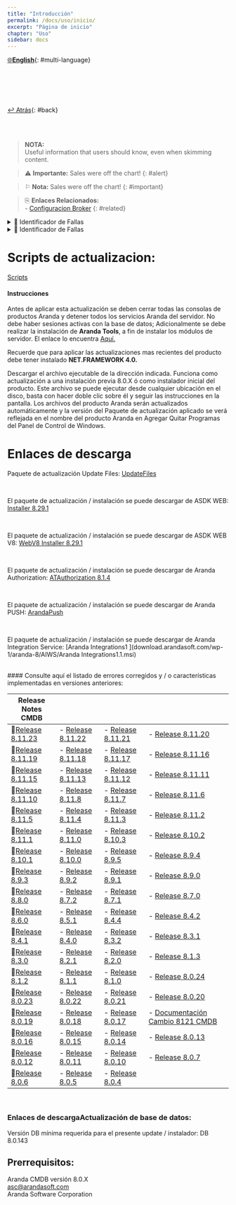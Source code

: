 ```yaml
---
title: "Introducción"
permalink: /docs/uso/inicio/
excerpt: "Página de inicio"
chapter: "Uso" 
sidebar: docs
---
```


[🌐**English**](08-ema_server_installation.html){: #multi-language}

<br>
<br>
<br>
<br>



[↩ Atrás](../03-instalacion_consola_web/01-instalacion_consola_adm.html){: #back}

<br>
<br>

> **NOTA:** <br> Useful information that users should know, even when skimming content.

> ⚠  **Importante:** Sales were off the chart!
{: #alert}

> ⚐  **Nota:** Sales were off the chart!
{: #important}

> ⎘  **Enlaces Relacionados:** <br> - [Configuracion Broker](../08-instalacion_broker/02-configuracion_broker.html)
{: #related}


<details>
<summary> 🧮 Identificador de Fallas</summary>
Estos problemas se conocen como conflictos y se presentan cuando alguno de los valores que el agente registra periódicamente al servidor (marca de hardware, identificación asignada por el servidor o token dinámico) no coincide con el que el servidor espera. Entonces se bloquean permanentemente las solicitudes de este equipo y se muestra un conflicto en la hoja de vida respectiva en la consola.  
</details>

<details>
<summary> 🔖 Identificador de Fallas</summary>
Estos problemas se conocen como conflictos y se presentan cuando alguno de los valores que el agente registra periódicamente al servidor (marca de hardware, identificación asignada por el servidor o token dinámico) no coincide con el que el servidor espera. Entonces se bloquean permanentemente las solicitudes de este equipo y se muestra un conflicto en la hoja de vida respectiva en la consola.  
</details>

#  Scripts de actualizacion:

[Scripts](https://download.arandasoft.com/UTILIDADES/Scrips_asdk/Script.zip)

####  Instrucciones

Antes de aplicar esta actualización se deben cerrar todas las consolas de productos Aranda y detener todos los servicios Aranda del servidor. No debe haber sesiones activas con la base de datos; Adicionalmente se debe realizar la instalación de **Aranda Tools**, a fin de instalar los módulos de servidor. El enlace lo encuentra [Aquí.](http://corp.arandasoft.com:5554/kb2/KnowledgebaseArticle10195.aspx)

Recuerde que para aplicar las actualizaciones mas recientes del producto debe tener instalado  **NET.FRAMEWORK 4.0.**

Descargar el archivo ejecutable de la dirección indicada. Funciona como actualización a una instalación previa 8.0.X ó como instalador inicial del producto. Este archivo se puede ejecutar desde cualquier ubicación en el disco, basta con hacer doble clic sobre él y seguir las instrucciones en la pantalla. Los archivos del producto Aranda serán actualizados automáticamente y la versión del Paquete de actualización aplicado se verá reflejada en el nombre del producto Aranda en Agregar Quitar Programas del Panel de Control de Windows. 


#  Enlaces de descarga


Paquete de actualización Update Files:
[UpdateFiles](http://temp.arandasoft.com/kb/temp/UTILIDADES/UpdateFiles.rar)

<br>

El paquete de actualización / instalación se puede descargar de ASDK WEB:
[Installer 8.29.1](download.arandasoft.com/wp-1/aranda-8/ASDKW/Aranda.ASDK.Web.Installer_8.29.1.exe)

<br>

El paquete de actualización / instalación se puede descargar de ASDK WEB V8:
[WebV8 Installer 8.29.1](download.arandasoft.com/wp-1/aranda-8/ASDKW/Aranda.ASDK.WebV8.Installer_8.29.1.exe)

<br>

El paquete de actualización / instalación se puede descargar de Aranda Authorization:
[ATAuthorization 8.1.4](download.arandasoft.com/wp-1/aranda-8/AUTHORIZATION/ATAuthorization_8.1.4.exe)

<br>

El paquete de actualización / instalación se puede descargar de Aranda PUSH:
[ArandaPush](download.arandasoft.com/wp-1/aranda-8/AP/ArandaPush_8.0.5.exe)

<br>

El paquete de actualización / instalación se puede descargar de Aranda Integration Service: 
[Aranda Integrations1 ](download.arandasoft.com/wp-1/aranda-8/AIWS/Aranda Integrations1.1.msi)

<br>
#### Consulte aquí el listado de errores corregidos y / o características implementadas en versiones anteriores:

|Release Notes CMDB||||
|------|------|------|------|
|📄[Release 8.11.23](https://download.arandasoft.com/wp-1/aranda_doc-8/CMDBW/Update_Pack_CMDB_Web_8.11.23.pdf)|- [Release 8.11.22](https://download.arandasoft.com/wp-1/aranda_doc-8/CMDBW/Update_Pack_CMDB_Web_8.11.22.pdf)|- [Release 8.11.21](https://download.arandasoft.com/wp-1/aranda_doc-8/CMDBW/Update_Pack_CMDB_Web_8.11.21.pdf)|- [Release 8.11.20](https://download.arandasoft.com/wp-1/aranda_doc-8/CMDBW/Update_Pack_CMDB_Web_8.11.20.pdf)|
|📄[Release 8.11.19](https://download.arandasoft.com/wp-1/aranda_doc-8/CMDBW/Update_Pack_CMDB_Web_8.11.19.pdf)|- [Release 8.11.18](https://download.arandasoft.com/wp-1/aranda_doc-8/CMDBW/Update_Pack_CMDB_Web_8.11.18.pdf)|- [Release 8.11.17](https://download.arandasoft.com/wp-1/aranda_doc-8/CMDBW/Update_Pack_CMDB_Web_8.11.17.pdf)|- [Release 8.11.16](https://download.arandasoft.com/wp-1/aranda_doc-8/CMDBW/Update_Pack_CMDB_Web_8.11.16.pdf)|
|📄[Release 8.11.15](https://download.arandasoft.com/wp-1/aranda_doc-8/CMDBW/Update_Pack_CMDB_Web_8.11.15.pdf)|- [Release 8.11.13](https://download.arandasoft.com/wp-1/aranda_doc-8/CMDBW/Update_Pack_CMDB_Web_8.11.13.pdf)|- [Release 8.11.12](https://download.arandasoft.com/wp-1/aranda_doc-8/CMDBW/Update_Pack_CMDB_Web_8.11.12.pdf)|- [Release 8.11.11](https://download.arandasoft.com/wp-1/aranda_doc-8/CMDBW/Update_Pack_CMDB_Web_8.11.11.pdf)|
|📄[Release 8.11.10](https://download.arandasoft.com/wp-1/aranda_doc-8/CMDBW/Update_Pack_CMDB_Web_8.11.10.pdf)|- [Release 8.11.8](https://download.arandasoft.com/wp-1/aranda_doc-8/CMDBW/Update_Pack_CMDB_Web_8.11.8.pdf)|- [Release 8.11.7](https://download.arandasoft.com/wp-1/aranda_doc-8/CMDBW/Update_Pack_CMDB_Web_8.11.7.pdf)|- [Release 8.11.6](https://download.arandasoft.com/wp-1/aranda_doc-8/CMDBW/Update_Pack_CMDB_Web_8.11.6.pdf)|
|📄[Release 8.11.5](https://download.arandasoft.com/wp-1/aranda_doc-8/CMDBW/Update_Pack_CMDB_Web_8.11.5.pdf)|- [Release 8.11.4](https://download.arandasoft.com/wp-1/aranda_doc-8/CMDBW/Update_Pack_CMDB_Web_8.11.4.pdf)|- [Release 8.11.3](https://download.arandasoft.com/wp-1/aranda_doc-8/CMDBW/Update_Pack_CMDB_Web_8.11.3.pdf)|- [Release 8.11.2](https://download.arandasoft.com/wp-1/aranda_doc-8/CMDBW/Update_Pack_CMDB_Web_8.11.2.pdf)|
|📄[Release 8.11.1](https://download.arandasoft.com/wp-1/aranda_doc-8/CMDBW/Update_Pack_CMDB_Web_8.11.1.pdf)|- [Release 8.11.0](https://download.arandasoft.com/wp-1/aranda_doc-8/CMDBW/Update_Pack_CMDB_Web_8.11.0.pdf)|- [Release 8.10.3](https://download.arandasoft.com/wp-1/aranda_doc-8/CMDBW/Update_Pack_CMDB_Web_8.10.3.pdf)|- [Release 8.10.2](https://download.arandasoft.com/wp-1/aranda_doc-8/CMDBW/Update_Pack_CMDB_Web_8.10.2.pdf)|
|📄[Release 8.10.1](https://download.arandasoft.com/wp-1/aranda_doc-8/CMDBW/Update_Pack_CMDB_Web_8.10.1.pdf)|- [Release 8.10.0](https://download.arandasoft.com/wp-1/aranda_doc-8/CMDBW/Update_Pack_CMDB_Web_8.10.0.pdf)|- [Release 8.9.5](https://download.arandasoft.com/wp-1/aranda_doc-8/CMDBW/Update_Pack_CMDB_Web_8.9.5.pdf)|- [Release 8.9.4](https://download.arandasoft.com/wp-1/aranda_doc-8/CMDBW/Update_Pack_CMDB_Web_8.9.4.pdf)|
|📄[Release 8.9.3](https://download.arandasoft.com/wp-1/aranda_doc-8/CMDBW/Update_Pack_CMDB_Web_8.9.3.pdf)|- [Release 8.9.2](https://download.arandasoft.com/wp-1/aranda_doc-8/CMDBW/Update_Pack_CMDB_Web_8.9.2.pdf)|- [Release 8.9.1](https://download.arandasoft.com/wp-1/aranda_doc-8/CMDBW/Update_Pack_CMDB_Web_8.9.1.pdf)|- [Release 8.9.0](https://download.arandasoft.com/wp-1/aranda_doc-8/CMDBW/Update_Pack_CMDB_Web_8.9.0.pdf)|
|📄[Release 8.8.0](https://download.arandasoft.com/wp-1/aranda_doc-8/CMDBW/Update_Pack_CMDB_Web_8.8.0.pdf)|- [Release 8.7.2](https://download.arandasoft.com/wp-1/aranda_doc-8/CMDBW/Update_Pack_CMDB_Web_8.7.2.pdf)|- [Release 8.7.1](https://download.arandasoft.com/wp-1/aranda_doc-8/CMDBW/Update_Pack_CMDB_Web_8.7.1.pdf)|- [Release 8.7.0](https://download.arandasoft.com/wp-1/aranda_doc-8/CMDBW/Update_Pack_CMDB_Web_8.7.0.pdf)|
|📄[Release 8.6.0](https://download.arandasoft.com/wp-1/aranda_doc-8/CMDBW/Update_Pack_CMDB_Web_8.6.0.pdf)|- [Release 8.5.1](https://download.arandasoft.com/wp-1/aranda_doc-8/CMDBW/Update_Pack_CMDB_Web_8.5.1.pdf)|- [Release 8.4.4](https://download.arandasoft.com/wp-1/aranda_doc-8/CMDBW/Update_Pack_CMDB_Web_8.4.4.pdf)|- [Release 8.4.2](https://download.arandasoft.com/wp-1/aranda_doc-8/CMDBW/Update_Pack_CMDBW_8.4.2.pdf)|
|📄[Release 8.4.1](https://download.arandasoft.com/wp-1/aranda_doc-8/CMDBW/Update_Pack_CMDBW_8.4.1.pdf)|- [Release 8.4.0](https://download.arandasoft.com/wp-1/aranda_doc-8/CMDBW/Update_Pack_CMDBW_8.4.0.pdf)|- [Release 8.3.2](https://download.arandasoft.com/wp-1/aranda_doc-8/CMDBW/Update_Pack_CMDBW_8.3.2.pdf)|- [Release 8.3.1](https://download.arandasoft.com/wp-1/aranda_doc-8/CMDBW/Update_Pack_CMDBW_8.3.1.pdf)|
|📄[Release 8.3.0](https://download.arandasoft.com/wp-1/aranda_doc-8/CMDBW/Update_Pack_CMDBW_8.3.0.pdf)|- [Release 8.2.1](https://download.arandasoft.com/wp-1/aranda_doc-8/CMDBW/Update_Pack_CMDBW_8.2.1.pdf)|- [Release 8.2.0](https://download.arandasoft.com/wp-1/aranda_doc-8/CMDBW/Update_Pack_CMDBW_8.2.0.pdf)|- [Release 8.1.3](https://download.arandasoft.com/wp-1/aranda_doc-8/CMDBW/Update_Pack_CMDBW_8.1.3.pdf)|
|📄[Release 8.1.2](https://download.arandasoft.com/wp-1/aranda_doc-8/CMDBW/Update_Pack_CMDBW_8.1.2.pdf)|- [Release 8.1.1](https://download.arandasoft.com/wp-1/aranda_doc-8/CMDBW/Update_Pack_CMDBW_8.1.1.pdf)|- [Release 8.1.0](https://download.arandasoft.com/wp-1/aranda_doc-8/CMDBW/Update_Pack_CMDBW_8.1.0.pdf)|- [Release 8.0.24](https://download.arandasoft.com/wp-1/aranda_doc-8/CMDBW/Update_Pack_CMDBW_8.0.24.pdf)|
|📄[Release 8.0.23](https://download.arandasoft.com/wp-1/aranda_doc-8/CMDBW/Update_Pack_CMDBW_8.0.23.pdf)|- [Release 8.0.22](https://download.arandasoft.com/wp-1/aranda_doc-8/CMDBW/Update_Pack_CMDBW_8.0.22.pdf)|- [Release 8.0.21](https://download.arandasoft.com/wp-1/aranda_doc-8/CMDBW/Update_Pack_CMDBW_8.0.21.pdf)|- [Release 8.0.20](https://download.arandasoft.com/wp-1/aranda_doc-8/CMDBW/Update_Pack_CMDBW_8.0.20.pdf)|
|📄[Release 8.0.19](https://download.arandasoft.com/wp-1/aranda_doc-8/CMDBW/Update_Pack_CMDBW_8.0.19.pdf)|- [Release 8.0.18](https://download.arandasoft.com/wp-1/aranda_doc-8/CMDBW/Update_Pack_CMDBW_8.0.18.pdf)|- [Release 8.0.17](https://download.arandasoft.com/wp-1/aranda_doc-8/CMDBW/Update_Pack_CMDBW_8.0.17.pdf)|- [Documentación Cambio 8121 CMDB](https://download.arandasoft.com/wp-1/aranda_doc-8/CMDBW/Documentación_Cambio_[8121]_CMDB.pdf)|
|📄[Release 8.0.16](https://download.arandasoft.com/wp-1/aranda_doc-8/CMDBW/Update_Pack_CMDBW_8.0.16.pdf)|- [Release 8.0.15](https://download.arandasoft.com/wp-1/aranda_doc-8/CMDBW/Update_Pack_CMDBW_8.0.15.pdf)|- [Release 8.0.14](https://download.arandasoft.com/wp-1/aranda_doc-8/CMDBW/Update_Pack_CMDBW_8.0.14.pdf)|- [Release 8.0.13](https://download.arandasoft.com/wp-1/aranda_doc-8/CMDBW/Update_Pack_CMDBW_8.0.13.pdf)|
|📄[Release 8.0.12](https://download.arandasoft.com/wp-1/aranda_doc-8/CMDBW/Update_Pack_CMDBW_8.0.12.pdf)|- [Release 8.0.11](https://download.arandasoft.com/wp-1/aranda_doc-8/CMDBW/Update_Pack_CMDBW_8.0.11.pdf)|- [Release 8.0.10](https://download.arandasoft.com/wp-1/aranda_doc-8/CMDBW/Update_Pack_CMDBW_8.0.10.pdf) |- [Release 8.0.7](https://download.arandasoft.com/wp-1/aranda_doc-8/CMDBW/Update_Pack_CMDBW_8.0.7.pdf)|
|📄[Release 8.0.6](https://download.arandasoft.com/wp-1/aranda_doc-8/CMDBW/Update_Pack_CMDBW_8.0.6.pdf)|- [Release 8.0.5](https://download.arandasoft.com/wp-1/aranda_doc-8/CMDBW/Update_Pack_CMDBW_8.0.5.pdf)|- [Release 8.0.4](https://download.arandasoft.com/wp-1/aranda_doc-8/CMDBW/Update_Pack_CMDBW_8.0.4.pdf)||

<br>


###  Enlaces de descargaActualización de base de datos:

Versión DB mínima requerida para el presente update / instalador: DB 8.0.143

##  Prerrequisitos:

Aranda CMDB versión 8.0.X
<br>
asc@arandasoft.com
<br> 
Aranda Software Corporation

<br>







